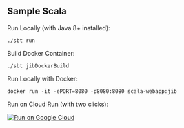 Sample Scala
------------

Run Locally (with Java 8+ installed):
```
./sbt run
```

Build Docker Container:
```
./sbt jibDockerBuild
```

Run Locally with Docker:
```
docker run -it -ePORT=8080 -p8080:8080 scala-webapp:jib
```

Run on Cloud Run (with two clicks):

[![Run on Google Cloud](https://deploy.cloud.run/button.svg)](https://deploy.cloud.run)
